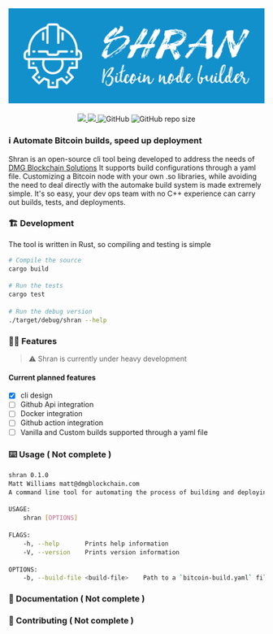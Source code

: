 <div align="center">
  <img src="assets/shran.jpg">
</div>

<br>

<div align="center">
  <a href="https://github.com/mattcoding4days/Shran/actions/workflows/rust.yml">
    <img src="https://github.com/mattcoding4days/Shran/actions/workflows/rust.yml/badge.svg?branch=dev"/>
  </a>
  <a href="https://codecov.io/gh/mattcoding4days/Shran">
    <img src="https://codecov.io/gh/mattcoding4days/Shran/branch/dev/graph/badge.svg?token=3VY7UYBZHN"/>
  </a>
  <img alt="GitHub" src="https://img.shields.io/github/license/mattcoding4days/shran">
  <img alt="GitHub repo size" src="https://img.shields.io/github/repo-size/mattcoding4days/shran?color=pink&label=Repo%20Size&logo=github">
</div>

### :information_source: Automate Bitcoin builds, speed up deployment

  Shran is an open-source cli tool being developed to address the needs of [DMG Blockchain Solutions](https://dmgblockchain.com/)
  It supports build configurations through a yaml file. Customizing a Bitcoin node with
  your own .so libraries, while avoiding the need to deal directly with the automake build system
  is made extremely simple. It's so easy, your dev ops team with no C++ experience can carry out builds,
  tests, and deployments.

### :building_construction: Development

  The tool is written in Rust, so compiling and testing is simple
  
```bash
# Compile the source
cargo build

# Run the tests
cargo test

# Run the debug version
./target/debug/shran --help
```

### :superhero_man: Features

> :warning: Shran is currently under heavy development

#### Current planned features

  * [x] cli design
  * [ ] Github Api integration
  * [ ] Docker integration
  * [ ] Github action integration
  * [ ] Vanilla and Custom builds supported through a yaml file

### :keyboard: Usage ( Not complete )

```bash
shran 0.1.0
Matt Williams matt@dmgblockchain.com
A command line tool for automating the process of building and deploying a Bitcoin node

USAGE:
    shran [OPTIONS]

FLAGS:
    -h, --help       Prints help information
    -V, --version    Prints version information

OPTIONS:
    -b, --build-file <build-file>    Path to a `bitcoin-build.yaml` file
```

### :scroll: Documentation ( Not complete )


### :mage: Contributing ( Not complete )
